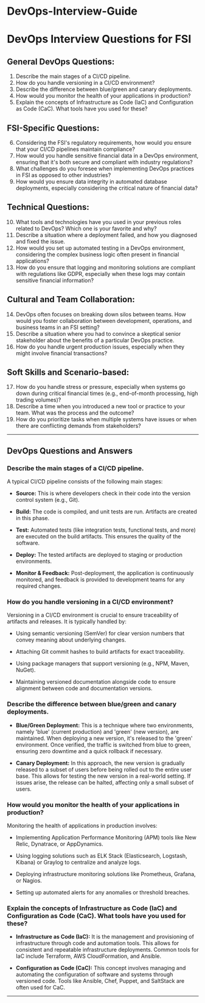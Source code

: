# DevOps-Interview-Guide

# DevOps Interview Questions for FSI

## General DevOps Questions:

1. Describe the main stages of a CI/CD pipeline.
2. How do you handle versioning in a CI/CD environment?
3. Describe the difference between blue/green and canary deployments.
4. How would you monitor the health of your applications in production?
5. Explain the concepts of Infrastructure as Code (IaC) and Configuration as Code (CaC). What tools have you used for these?

## FSI-Specific Questions:

6. Considering the FSI's regulatory requirements, how would you ensure that your CI/CD pipelines maintain compliance?
7. How would you handle sensitive financial data in a DevOps environment, ensuring that it's both secure and compliant with industry regulations?
8. What challenges do you foresee when implementing DevOps practices in FSI as opposed to other industries?
9. How would you ensure data integrity in automated database deployments, especially considering the critical nature of financial data?

## Technical Questions:

10. What tools and technologies have you used in your previous roles related to DevOps? Which one is your favorite and why?
11. Describe a situation where a deployment failed, and how you diagnosed and fixed the issue.
12. How would you set up automated testing in a DevOps environment, considering the complex business logic often present in financial applications?
13. How do you ensure that logging and monitoring solutions are compliant with regulations like GDPR, especially when these logs may contain sensitive financial information?


## Cultural and Team Collaboration:

14. DevOps often focuses on breaking down silos between teams. How would you foster collaboration between development, operations, and business teams in an FSI setting?
15. Describe a situation where you had to convince a skeptical senior stakeholder about the benefits of a particular DevOps practice.
16. How do you handle urgent production issues, especially when they might involve financial transactions?

## Soft Skills and Scenario-based:

17. How do you handle stress or pressure, especially when systems go down during critical financial times (e.g., end-of-month processing, high trading volumes)?
18. Describe a time when you introduced a new tool or practice to your team. What was the process and the outcome?
19. How do you prioritize tasks when multiple systems have issues or when there are conflicting demands from stakeholders?

---------------------------------------------------------------------------------------------------

## DevOps Questions and Answers

### Describe the main stages of a CI/CD pipeline.

A typical CI/CD pipeline consists of the following main stages:

- **Source:** This is where developers check in their code into the version control system (e.g., Git).

- **Build:** The code is compiled, and unit tests are run. Artifacts are created in this phase.

- **Test:** Automated tests (like integration tests, functional tests, and more) are executed on the build artifacts. This ensures the quality of the software.

- **Deploy:** The tested artifacts are deployed to staging or production environments.

- **Monitor & Feedback:** Post-deployment, the application is continuously monitored, and feedback is provided to development teams for any required changes.

### How do you handle versioning in a CI/CD environment?

Versioning in a CI/CD environment is crucial to ensure traceability of artifacts and releases. It is typically handled by:

- Using semantic versioning (SemVer) for clear version numbers that convey meaning about underlying changes.
  
- Attaching Git commit hashes to build artifacts for exact traceability.

- Using package managers that support versioning (e.g., NPM, Maven, NuGet).

- Maintaining versioned documentation alongside code to ensure alignment between code and documentation versions.

### Describe the difference between blue/green and canary deployments.

- **Blue/Green Deployment:** This is a technique where two environments, namely 'blue' (current production) and 'green' (new version), are maintained. When deploying a new version, it's released to the 'green' environment. Once verified, the traffic is switched from blue to green, ensuring zero downtime and a quick rollback if necessary.

- **Canary Deployment:** In this approach, the new version is gradually released to a subset of users before being rolled out to the entire user base. This allows for testing the new version in a real-world setting. If issues arise, the release can be halted, affecting only a small subset of users.

### How would you monitor the health of your applications in production?

Monitoring the health of applications in production involves:

- Implementing Application Performance Monitoring (APM) tools like New Relic, Dynatrace, or AppDynamics.

- Using logging solutions such as ELK Stack (Elasticsearch, Logstash, Kibana) or Graylog to centralize and analyze logs.

- Deploying infrastructure monitoring solutions like Prometheus, Grafana, or Nagios.

- Setting up automated alerts for any anomalies or threshold breaches.

### Explain the concepts of Infrastructure as Code (IaC) and Configuration as Code (CaC). What tools have you used for these?

- **Infrastructure as Code (IaC):** It is the management and provisioning of infrastructure through code and automation tools. This allows for consistent and repeatable infrastructure deployments. Common tools for IaC include Terraform, AWS CloudFormation, and Ansible.

- **Configuration as Code (CaC):** This concept involves managing and automating the configuration of software and systems through versioned code. Tools like Ansible, Chef, Puppet, and SaltStack are often used for CaC.


---------------------------------------------------------------------------------------------------

